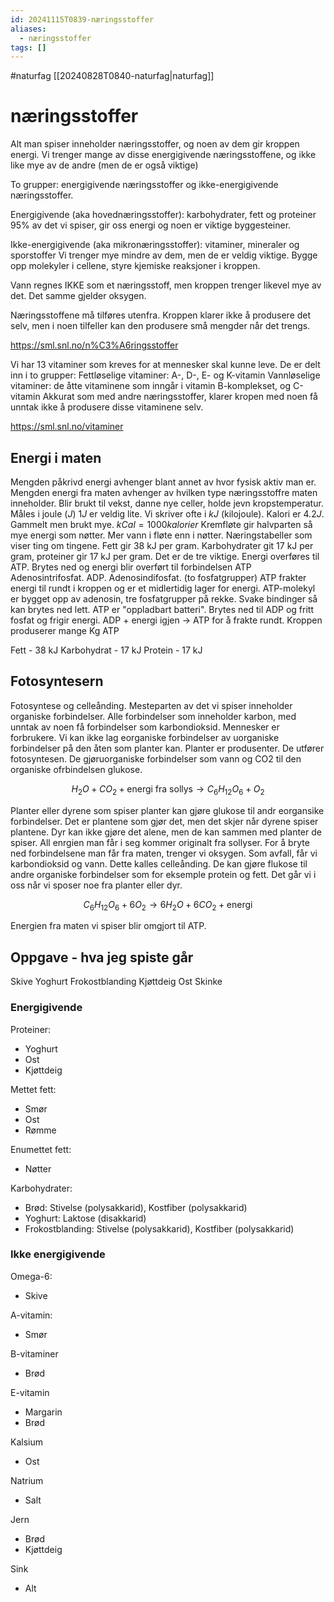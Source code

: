 ```yaml
---
id: 20241115T0839-næringsstoffer
aliases:
  - næringsstoffer
tags: []
---
```


#naturfag [[20240828T0840-naturfag|naturfag]]

# næringsstoffer

Alt man spiser inneholder næringsstoffer, og noen av dem gir kroppen energi.
Vi trenger mange av disse energigivende næringsstoffene, og ikke like mye av de andre (men de er også viktige)

To grupper: energigivende næringsstoffer og ikke-energigivende næringsstoffer.

Energigivende (aka hovednæringsstoffer): karbohydrater, fett og proteiner
95% av det vi spiser, gir oss energi og noen er viktige byggesteiner.

Ikke-energigivende (aka mikronæringsstoffer): vitaminer, mineraler og sporstoffer
Vi trenger mye mindre av dem, men de er veldig viktige.
Bygge opp molekyler i cellene, styre kjemiske reaksjoner i kroppen.

Vann regnes IKKE som et næringsstoff, men kroppen trenger likevel mye av det. Det samme gjelder oksygen.

Næringsstoffene må tilføres utenfra. Kroppen klarer ikke å produsere det selv, men i noen tilfeller kan den produsere små mengder når det trengs.

https://sml.snl.no/n%C3%A6ringsstoffer

Vi har 13 vitaminer som kreves for at mennesker skal kunne leve. De er delt inn i to grupper:
Fettløselige vitaminer: A-, D-, E- og K-vitamin
Vannløselige vitaminer: de åtte vitaminene som inngår i vitamin B-komplekset, og C-vitamin
Akkurat som med andre næringsstoffer, klarer kropen med noen få unntak ikke å produsere disse vitaminene selv.

https://sml.snl.no/vitaminer

## Energi i maten

Mengden påkrivd energi avhenger blant annet av hvor fysisk aktiv man er.
Mengden energi fra maten avhenger av hvilken type næringsstoffre maten inneholder.
Blir brukt til vekst, danne nye celler, holde jevn kropstemperatur. Måles i joule ($J$)
$1J$ er veldig lite. Vi skriver ofte i $kJ$ (kilojoule). Kalori er $4.2J$. Gammelt men brukt mye. $kCal = 1000 kalorier$
Kremfløte gir halvparten så mye energi som nøtter. Mer vann i fløte enn i nøtter.
Næringstabeller som viser ting om tingene.
Fett gir 38 kJ per gram. Karbohydrater git 17 kJ per gram, proteiner gir 17 kJ per gram. Det er de tre viktige.
Energi overføres til ATP. Brytes ned og energi blir overført til forbindelsen ATP Adenosintrifosfat.
ADP. Adenosindifosfat. (to fosfatgrupper)
ATP frakter energi til rundt i kroppen og er et midlertidig lager for energi.
ATP-molekyl er bygget opp av adenosin, tre fosfatgrupper på rekke. Svake bindinger så kan brytes ned lett. ATP er "oppladbart batteri".
Brytes ned til ADP og fritt fosfat og frigir energi. ADP + energi igjen -> ATP for å frakte rundt.
Kroppen produserer mange Kg ATP

Fett - 38 kJ
Karbohydrat - 17 kJ
Protein - 17 kJ

## Fotosyntesern

Fotosyntese og celleånding.
Mesteparten av det vi spiser inneholder organiske forbindelser.
Alle forbindelser som inneholder karbon, med unntak av noen få forbindelser som karbondioksid.
Mennesker er forbrukere. Vi kan ikke lag eorganiske forbindelser av uorganiske forbindelser på den åten som planter kan.
Planter er produsenter. De utfører fotosyntesen. De gjøruorganiske forbindelser som vann og CO2 til den organiske ofrbindelsen glukose.

$$
H_2O + CO_2 + \text{energi fra sollys} \to C_6H_12O_6 + O_2
$$

Planter eller dyrene som spiser planter kan gjøre glukose til andr eorgansike forbindelser. Det er plantene som gjør det, men det skjer når dyrene spiser plantene. Dyr kan ikke gjøre det alene, men de kan sammen med planter de spiser.
All enrgien man får i seg kommer originalt fra sollyser.
For å bryte ned forbindelsene man får fra maten, trenger vi oksygen. Som avfall, får vi karbondioksid og vann. Dette kalles celleånding.
De kan gjøre flukose til andre organiske forbindelser som for eksemple protein og fett. Det går vi i oss når vi sposer noe fra planter eller dyr.

$$
C_6H_12O_6 + 6O_2 \to 6H_2O + 6CO_2 + \text{energi}
$$

Energien fra maten vi spiser blir omgjort til ATP.

## Oppgave - hva jeg spiste går

Skive
Yoghurt
Frokostblanding
Kjøttdeig
Ost
Skinke

### Energigivende

Proteiner:

- Yoghurt
- Ost
- Kjøttdeig

Mettet fett:

- Smør
- Ost
- Rømme

Enumettet fett:

- Nøtter

Karbohydrater:
- Brød: Stivelse (polysakkarid), Kostfiber (polysakkarid)
- Yoghurt: Laktose (disakkarid)
- Frokostblanding: Stivelse (polysakkarid), Kostfiber (polysakkarid)

### Ikke energigivende

Omega-6:

- Skive

A-vitamin:

- Smør

B-vitaminer

- Brød

E-vitamin

- Margarin
- Brød

Kalsium

- Ost

Natrium

- Salt

Jern

- Brød
- Kjøttdeig

Sink

- Alt
